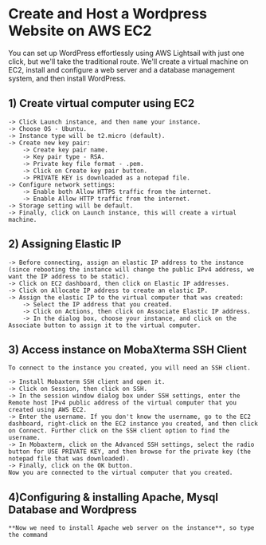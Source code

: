 # Create and Host a Wordpress Website on AWS EC2
You can set up WordPress effortlessly using AWS Lightsail with just one click, but we'll take the traditional route. We'll create a virtual machine on EC2, install and configure a web server and a database management system, and then install WordPress.

## 1) Create virtual computer using EC2
    -> Click Launch instance, and then name your instance.
    -> Choose OS - Ubuntu.
    -> Instance type will be t2.micro (default).
    -> Create new key pair:
        -> Create key pair name.
        -> Key pair type - RSA.
        -> Private key file format - .pem.
        -> Click on Create key pair button.
        -> PRIVATE KEY is downloaded as a notepad file.
    -> Configure network settings:
        -> Enable both Allow HTTPS traffic from the internet.
        -> Enable Allow HTTP traffic from the internet.
    -> Storage setting will be default.
    -> Finally, click on Launch instance, this will create a virtual machine.

## 2) Assigning Elastic IP
    -> Before connecting, assign an elastic IP address to the instance (since rebooting the instance will change the public IPv4 address, we want the IP address to be static).
    -> Click on EC2 dashboard, then click on Elastic IP addresses.
    -> Click on Allocate IP address to create an elastic IP.
    -> Assign the elastic IP to the virtual computer that was created:
        -> Select the IP address that you created.
        -> Click on Actions, then click on Associate Elastic IP address.
        -> In the dialog box, choose your instance, and click on the Associate button to assign it to the virtual computer.

## 3) Access instance on MobaXterma SSH Client
    To connect to the instance you created, you will need an SSH client.

    -> Install Mobaxterm SSH client and open it.
    -> Click on Session, then click on SSH.
    -> In the session window dialog box under SSH settings, enter the Remote host IPv4 public address of the virtual computer that you created using AWS EC2.
    -> Enter the username. If you don't know the username, go to the EC2 dashboard, right-click on the EC2 instance you created, and then click on Connect. Further click on the SSH client option to find the username.
    -> In Mobaxterm, click on the Advanced SSH settings, select the radio button for USE PRIVATE KEY, and then browse for the private key (the notepad file that was downloaded).
    -> Finally, click on the OK button.
    Now you are connected to the virtual computer that you created.

## 4)Configuring & installing Apache, Mysql Database and Wordpress
    **Now we need to install Apache web server on the instance**, so type the command
    
